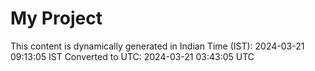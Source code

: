 # My Project

This content is dynamically generated in Indian Time (IST): 2024-03-21 09:13:05 IST
Converted to UTC: 2024-03-21 03:43:05 UTC
